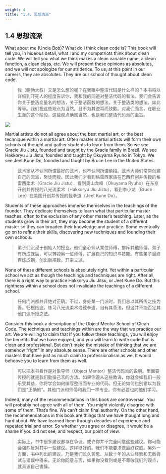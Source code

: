 ```yaml
---
weight: 4
title: "1.4. 思想流派"
---
```


## 1.4 思想流派

What about me (Uncle Bob)? What do I think clean code is? This book will tell you, in hideous detail, what I and my compatriots think about clean code. We will tell you what we think makes a clean variable name, a clean function, a clean class, etc. We will present these opinions as absolutes, and we will not apologize for our stridence. To us, at this point in our careers, they are absolutes. They are our school of thought about clean code.

> 我（鲍勃大叔）又是怎么想的呢？在我眼中整洁代码是什么样的？本书将以详细到吓死人的程度告诉你，我和我的同道对整洁代码的看法。我们会告诉你关于整洁变量名的想法，关于整洁函数的想法，关于整洁类的想法，如此等等。我们视这些观点为当然，且不为其逆耳而致歉。对我们而言，在职业生涯的这个阶段，这些观点确属当然，也是我们整洁代码派的圭旨。

![](figures/ch1/1-11fig_martin.jpg)

Martial artists do not all agree about the best martial art, or the best technique within a martial art. Often master martial artists will form their own schools of thought and gather students to learn from them. So we see Gracie Jiu Jistu, founded and taught by the Gracie family in Brazil. We see Hakkoryu Jiu Jistu, founded and taught by Okuyama Ryuho in Tokyo. We see Jeet Kune Do, founded and taught by Bruce Lee in the United States.

> 武术家从不认同所谓最好的武术，也不认同所谓绝招。武术大师们常常创建自己的流派，聚徒而授。因此我们才看到格雷西家族在巴西开创并传授的格雷西柔术（Gracie Jiu Jistu），看到奥山龙峰（Okuyama Ryuho）在东京开创并传授的八光流柔术（Hakkoryu Jiu Jistu），看到李小龙（Bruce Lee）在美国开创并传授的截拳道（Jeet Kune Do）。

Students of these approaches immerse themselves in the teachings of the founder. They dedicate themselves to learn what that particular master teaches, often to the exclusion of any other master’s teaching. Later, as the students grow in their art, they may become the student of a different master so they can broaden their knowledge and practice. Some eventually go on to refine their skills, discovering new techniques and founding their own schools.

> 弟子们沉浸于创始人的授业。他们全心师从某位师傅，排斥其他师傅。弟子有所成就后，可以转投另一位师傅，扩展自己的知识与技能。有些弟子最终百炼成钢，创出新招数，开宗立派。

None of these different schools is absolutely right. Yet within a particular school we act as though the teachings and techniques are right. After all, there is a right way to practice Hakkoryu Jiu Jitsu, or Jeet Kune Do. But this rightness within a school does not invalidate the teachings of a different school.

> 任何门派都并非绝对正确。不过，身处某一门派时，我们总以其所传之技为善。归根结底，练习八光流柔术或截拳道，自有其善法，但这并不能否定其他门派所授之法。

Consider this book a description of the Object Mentor School of Clean Code. The techniques and teachings within are the way that we practice our art. We are willing to claim that if you follow these teachings, you will enjoy the benefits that we have enjoyed, and you will learn to write code that is clean and professional. But don’t make the mistake of thinking that we are somehow “right” in any absolute sense. There are other schools and other masters that have just as much claim to professionalism as we. It would behoove you to learn from them as well.

> 可以把本书看作是对象导师（Object Mentor）整洁代码派的说明。里面要传授的就是我们勤操己艺的方法。如果你遵从这些教诲，你就会如我们一般乐受其益，你将学会如何编写整洁而专业的代码。但无论如何也别错以为我们是“正确的”。其他门派和师傅和我们一样专业。你有必要也向他们学习。

Indeed, many of the recommendations in this book are controversial. You will probably not agree with all of them. You might violently disagree with some of them. That’s fine. We can’t claim final authority. On the other hand, the recommendations in this book are things that we have thought long and hard about. We have learned them through decades of experience and repeated trial and error. So whether you agree or disagree, it would be a shame if you did not see, and respect, our point of view.

> 实际上，书中很多建议都存在争议。或许你并不完全同意这些建议。你可能会强烈反对其中一些建议。这样挺好的。我们不能要求做最终权威。另外一方面，书中列出的建议，乃是我们长久苦思、从数十年的从业经验和无数尝试与错误中得来。无论你同意与否，如果你没看到或是不尊敬我们的观点，就真该自己害臊。
